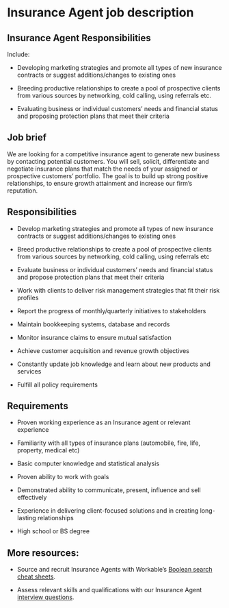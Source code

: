 # Insurance Agent job description


## Insurance Agent Responsibilities

Include:

* Developing marketing strategies and promote all types of new insurance contracts or suggest additions/changes to existing ones

* Breeding productive relationships to create a pool of prospective clients from various sources by networking, cold calling, using referrals etc.

* Evaluating business or individual customers’ needs and financial status and proposing protection plans that meet their criteria


## Job brief

We are looking for a competitive insurance agent to generate new business by contacting potential customers. You will sell, solicit, differentiate and negotiate insurance plans that match the needs of your assigned or prospective customers’ portfolio.
The goal is to build up strong positive relationships, to ensure growth attainment and increase our firm’s reputation.


## Responsibilities

* Develop marketing strategies and promote all types of new insurance contracts or suggest additions/changes to existing ones

* Breed productive relationships to create a pool of prospective clients from various sources by networking, cold calling, using referrals etc

* Evaluate business or individual customers’ needs and financial status and propose protection plans that meet their criteria

* Work with clients to deliver risk management strategies that fit their risk profiles

* Report the progress of monthly/quarterly initiatives to stakeholders

* Maintain bookkeeping systems, database and records

* Monitor insurance claims to ensure mutual satisfaction

* Achieve customer acquisition and revenue growth objectives

* Constantly update job knowledge and learn about new products and services

* Fulfill all policy requirements


## Requirements

* Proven working experience as an Insurance agent or relevant experience

* Familiarity with all types of insurance plans (automobile, fire, life, property, medical etc)

* Basic computer knowledge and statistical analysis

* Proven ability to work with goals

* Demonstrated ability to communicate, present, influence and sell effectively

* Experience in delivering client-focused solutions and in creating long-lasting relationships

* High school or BS degree

## More resources:
* Source and recruit Insurance Agents with Workable’s <a href="https://resources.workable.com/find-insurance-agents-boolean-search-strings">Boolean search cheat sheets</a>.

* Assess relevant skills and qualifications with our Insurance Agent <a href="https://resources.workable.com/insurance-agent-interview-questions">interview questions</a>.
